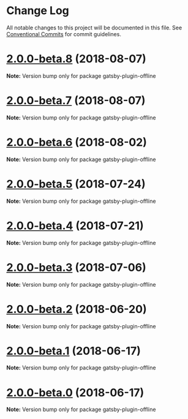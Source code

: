 # Change Log

All notable changes to this project will be documented in this file.
See [Conventional Commits](https://conventionalcommits.org) for commit guidelines.

<a name="2.0.0-beta.8"></a>

# [2.0.0-beta.8](https://github.com/gatsbyjs/gatsby/tree/master/packages/gatsby-plugin-offline/compare/gatsby-plugin-offline@2.0.0-beta.7...gatsby-plugin-offline@2.0.0-beta.8) (2018-08-07)

**Note:** Version bump only for package gatsby-plugin-offline

<a name="2.0.0-beta.7"></a>

# [2.0.0-beta.7](https://github.com/gatsbyjs/gatsby/tree/master/packages/gatsby-plugin-offline/compare/gatsby-plugin-offline@2.0.0-beta.6...gatsby-plugin-offline@2.0.0-beta.7) (2018-08-07)

**Note:** Version bump only for package gatsby-plugin-offline

<a name="2.0.0-beta.6"></a>

# [2.0.0-beta.6](https://github.com/gatsbyjs/gatsby/tree/master/packages/gatsby-plugin-offline/compare/gatsby-plugin-offline@2.0.0-beta.5...gatsby-plugin-offline@2.0.0-beta.6) (2018-08-02)

**Note:** Version bump only for package gatsby-plugin-offline

<a name="2.0.0-beta.5"></a>

# [2.0.0-beta.5](https://github.com/gatsbyjs/gatsby/tree/master/packages/gatsby-plugin-offline/compare/gatsby-plugin-offline@2.0.0-beta.4...gatsby-plugin-offline@2.0.0-beta.5) (2018-07-24)

**Note:** Version bump only for package gatsby-plugin-offline

<a name="2.0.0-beta.4"></a>

# [2.0.0-beta.4](https://github.com/gatsbyjs/gatsby/tree/master/packages/gatsby-plugin-offline/compare/gatsby-plugin-offline@2.0.0-beta.3...gatsby-plugin-offline@2.0.0-beta.4) (2018-07-21)

**Note:** Version bump only for package gatsby-plugin-offline

<a name="2.0.0-beta.3"></a>

# [2.0.0-beta.3](https://github.com/gatsbyjs/gatsby/tree/master/packages/gatsby-plugin-offline/compare/gatsby-plugin-offline@2.0.0-beta.2...gatsby-plugin-offline@2.0.0-beta.3) (2018-07-06)

**Note:** Version bump only for package gatsby-plugin-offline

<a name="2.0.0-beta.2"></a>

# [2.0.0-beta.2](https://github.com/gatsbyjs/gatsby/tree/master/packages/gatsby-plugin-offline/compare/gatsby-plugin-offline@2.0.0-beta.1...gatsby-plugin-offline@2.0.0-beta.2) (2018-06-20)

**Note:** Version bump only for package gatsby-plugin-offline

<a name="2.0.0-beta.1"></a>

# [2.0.0-beta.1](https://github.com/gatsbyjs/gatsby/tree/master/packages/gatsby-plugin-offline/compare/gatsby-plugin-offline@2.0.0-beta.0...gatsby-plugin-offline@2.0.0-beta.1) (2018-06-17)

**Note:** Version bump only for package gatsby-plugin-offline

<a name="2.0.0-beta.0"></a>

# [2.0.0-beta.0](https://github.com/gatsbyjs/gatsby/tree/master/packages/gatsby-plugin-offline/compare/gatsby-plugin-offline@1.0.18...gatsby-plugin-offline@2.0.0-beta.0) (2018-06-17)

**Note:** Version bump only for package gatsby-plugin-offline
